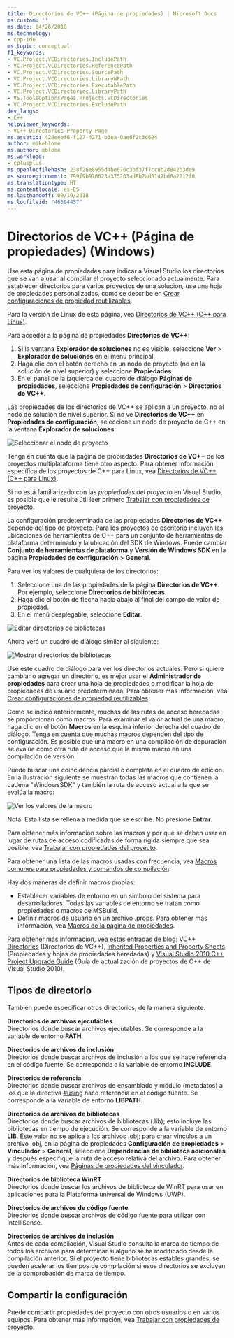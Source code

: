 ```yaml
---
title: Directorios de VC++ (Página de propiedades) | Microsoft Docs
ms.custom: ''
ms.date: 04/26/2018
ms.technology:
- cpp-ide
ms.topic: conceptual
f1_keywords:
- VC.Project.VCDirectories.IncludePath
- VC.Project.VCDirectories.ReferencePath
- VC.Project.VCDirectories.SourcePath
- VC.Project.VCDirectories.LibraryWPath
- VC.Project.VCDirectories.ExecutablePath
- VC.Project.VCDirectories.LibraryPath
- VS.ToolsOptionsPages.Projects.VCDirectories
- VC.Project.VCDirectories.ExcludePath
dev_langs:
- C++
helpviewer_keywords:
- VC++ Directories Property Page
ms.assetid: 428eeef6-f127-4271-b3ea-0ae6f2c3d624
author: mikeblome
ms.author: mblome
ms.workload:
- cplusplus
ms.openlocfilehash: 238f26e8955d4be676c3bf37f7cc8b2d842b3de9
ms.sourcegitcommit: 799f9b976623a375203ad8b2ad5147bd6a2212f0
ms.translationtype: HT
ms.contentlocale: es-ES
ms.lasthandoff: 09/19/2018
ms.locfileid: "46394457"
---
```

# <a name="vc-directories-property-page-windows"></a>Directorios de VC++ (Página de propiedades) (Windows)

Use esta página de propiedades para indicar a Visual Studio los directorios que se van a usar al compilar el proyecto seleccionado actualmente. Para establecer directorios para varios proyectos de una solución, use una hoja de propiedades personalizadas, como se describe en [Crear configuraciones de propiedad reutilizables](working-with-project-properties.md#bkmkPropertySheets).

Para la versión de Linux de esta página, vea [Directorios de VC++ (C++ para Linux)](../linux/prop-pages/directories-linux.md).

Para acceder a la página de propiedades **Directorios de VC++**:

1. Si la ventana **Explorador de soluciones** no es visible, seleccione **Ver** > **Explorador de soluciones** en el menú principal.
1. Haga clic con el botón derecho en un nodo de proyecto (no en la solución de nivel superior) y seleccione **Propiedades**.
1. En el panel de la izquierda del cuadro de diálogo **Páginas de propiedades**, seleccione **Propiedades de configuración** > **Directorios de VC++**.

Las propiedades de los directorios de VC++ se aplican a un proyecto, no al nodo de solución de nivel superior. Si no ve **Directorios de VC++** en **Propiedades de configuración**, seleccione un nodo de proyecto de C++ en la ventana **Explorador de soluciones**:

![Seleccionar el nodo de proyecto](media/vcppdir.png "Seleccionar el nodo de proyecto para ver las propiedades de los directorios de VC++")

Tenga en cuenta que la página de propiedades **Directorios de VC++** de los proyectos multiplataforma tiene otro aspecto. Para obtener información específica de los proyectos de C++ para Linux, vea [Directorios de VC++ (C++ para Linux)](../linux/prop-pages/directories-linux.md).

Si no está familiarizado con las *propiedades del proyecto* en Visual Studio, es posible que le resulte útil leer primero [Trabajar con propiedades de proyecto](working-with-project-properties.md).

La configuración predeterminada de las propiedades **Directorios de VC++** depende del tipo de proyecto. Para los proyectos de escritorio incluyen las ubicaciones de herramientas de C++ para un conjunto de herramientas de plataforma determinado y la ubicación del SDK de Windows. Puede cambiar **Conjunto de herramientas de plataforma** y **Versión de Windows SDK** en la página **Propiedades de configuración** > **General**.

Para ver los valores de cualquiera de los directorios:

1. Seleccione una de las propiedades de la página **Directorios de VC++**. Por ejemplo, seleccione **Directorios de bibliotecas**.
1. Haga clic el botón de flecha hacia abajo al final del campo de valor de propiedad.
1. En el menú desplegable, seleccione **Editar**.

![Editar directorios de bibliotecas](media/vcppdir_libdir_edit.png "Cuadro de diálogo para editar las rutas de acceso de bibliotecas")

Ahora verá un cuadro de diálogo similar al siguiente:

![Mostrar directorios de bibliotecas](media/vcppdir_libdir.png "Cuadro de diálogo para agregar o quitar rutas de acceso de bibliotecas")

Use este cuadro de diálogo para ver los directorios actuales. Pero si quiere cambiar o agregar un directorio, es mejor usar el **Administrador de propiedades** para crear una hoja de propiedades o modificar la hoja de propiedades de usuario predeterminada. Para obtener más información, vea [Crear configuraciones de propiedad reutilizables](working-with-project-properties.md#bkmkPropertySheets).

Como se indicó anteriormente, muchas de las rutas de acceso heredadas se proporcionan como macros.  Para examinar el valor actual de una macro, haga clic en el botón **Macros** en la esquina inferior derecha del cuadro de diálogo. Tenga en cuenta que muchas macros dependen del tipo de configuración. Es posible que una macro en una compilación de depuración se evalúe como otra ruta de acceso que la misma macro en una compilación de versión.

Puede buscar una coincidencia parcial o completa en el cuadro de edición. En la ilustración siguiente se muestran todas las macros que contienen la cadena "WindowsSDK" y también la ruta de acceso actual a la que se evalúa la macro:

![Ver los valores de la macro](media/vcppdir_libdir_macros.png "Cuadro de diálogo para editar las macros")

Nota: Esta lista se rellena a medida que se escribe. No presione **Entrar**.

Para obtener más información sobre las macros y por qué se deben usar en lugar de rutas de acceso codificadas de forma rígida siempre que sea posible, vea [Trabajar con propiedades del proyecto](../ide/working-with-project-properties.md#bkmkPropertiesVersusMacros).

Para obtener una lista de las macros usadas con frecuencia, vea [Macros comunes para propiedades y comandos de compilación](https://docs.microsoft.com/en-us/cpp/ide/common-macros-for-build-commands-and-properties).

Hay dos maneras de definir macros propias:
-   Establecer variables de entorno en un símbolo del sistema para desarrolladores. Todas las variables de entorno se tratan como propiedades o macros de MSBuild.
-   Definir macros de usuario en un archivo .props. Para obtener más información, vea [Macros de la página de propiedades](working-with-project-properties.md#bkmkPropertiesVersusMacros).

Para obtener más información, vea estas entradas de blog: [VC++ Directories](http://blogs.msdn.com/b/vsproject/archive/2009/07/07/vc-directories.aspx) (Directorios de VC++), [Inherited Properties and Property Sheets](http://blogs.msdn.com/b/vsproject/archive/2009/06/23/inherited-properties-and-property-sheets.aspx) (Propiedades y hojas de propiedades heredadas) y [Visual Studio 2010 C++ Project Upgrade Guide](http://blogs.msdn.com/b/vcblog/archive/2010/03/02/visual-studio-2010-c-project-upgrade-guide.aspx) (Guía de actualización de proyectos de C++ de Visual Studio 2010).

## <a name="directory-types"></a>Tipos de directorio

También puede especificar otros directorios, de la manera siguiente.

**Directorios de archivos ejecutables**<br/>
Directorios donde buscar archivos ejecutables. Se corresponde a la variable de entorno **PATH**.

**Directorios de archivos de inclusión**<br/>
Directorios donde buscar archivos de inclusión a los que se hace referencia en el código fuente. Se corresponde a la variable de entorno **INCLUDE**.

**Directorios de referencia**<br/>
Directorios donde buscar archivos de ensamblado y módulo (metadatos) a los que la directiva [#using](../preprocessor/hash-using-directive-cpp.md) hace referencia en el código fuente. Se corresponde a la variable de entorno **LIBPATH**.

**Directorios de archivos de bibliotecas**<br/>
Directorios donde buscar archivos de bibliotecas (.lib); esto incluye las bibliotecas en tiempo de ejecución. Se corresponde a la variable de entorno **LIB**. Este valor no se aplica a los archivos .obj; para crear vínculos a un archivo .obj, en la página de propiedades **Configuración de propiedades** > **Vinculador** > **General**, seleccione **Dependencias de biblioteca adicionales** y después especifique la ruta de acceso relativa del archivo. Para obtener más información, vea [Páginas de propiedades del vinculador](../ide/linker-property-pages.md).

**Directorios de biblioteca WinRT**<br/>
Directorios donde buscar los archivos de biblioteca de WinRT para usar en aplicaciones para la Plataforma universal de Windows (UWP).

**Directorios de archivos de código fuente**<br/>
Directorios donde buscar archivos de código fuente para utilizar con IntelliSense.

**Directorios de archivos de inclusión**<br/>
Antes de cada compilación, Visual Studio consulta la marca de tiempo de todos los archivos para determinar si alguno se ha modificado desde la compilación anterior. Si el proyecto tiene bibliotecas estables grandes, se pueden acelerar los tiempos de compilación si esos directorios se excluyen de la comprobación de marca de tiempo.

## <a name="sharing-the-settings"></a>Compartir la configuración

Puede compartir propiedades del proyecto con otros usuarios o en varios equipos. Para obtener más información, vea [Trabajar con propiedades de proyecto](../ide/working-with-project-properties.md).
